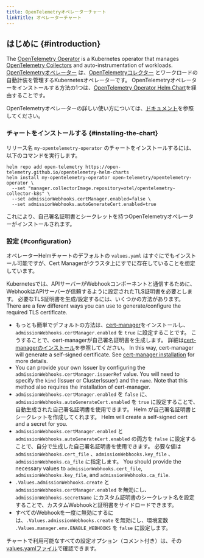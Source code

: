 ```yaml
---
title: OpenTelemetryオペレーターチャート
linkTitle: オペレーターチャート
---
```


## はじめに {#introduction}

The [OpenTelemetry Operator](/docs/platforms/kubernetes/operator) is a
Kubernetes operator that manages [OpenTelemetry Collectors](/docs/collector) and
auto-instrumentation of workloads. [OpenTelemetryオペレーター](/docs/platforms/kubernetes/operator) は、[OpenTelemetryコレクター](/docs/collector) とワークロードの自動計装を管理するKubernetesオペレーターです。
OpenTelemetryオペレーターをインストールする方法の1つは、[OpenTelemetry Operator Helm Chart](https://github.com/open-telemetry/opentelemetry-helm-charts/tree/main/charts/opentelemetry-operator)を経由することです。

OpenTelemetryオペレーターの詳しい使い方については、[ドキュメント](/docs/platforms/kubernetes/operator)を参照してください。

### チャートをインストールする {#installing-the-chart}

リリース名 `my-opentelemetry-operator` のチャートをインストールするには、以下のコマンドを実行します。

```console
helm repo add open-telemetry https://open-telemetry.github.io/opentelemetry-helm-charts
helm install my-opentelemetry-operator open-telemetry/opentelemetry-operator \
  --set "manager.collectorImage.repository=otel/opentelemetry-collector-k8s" \
  --set admissionWebhooks.certManager.enabled=false \
  --set admissionWebhooks.autoGenerateCert.enabled=true
```

これにより、自己署名証明書とシークレットを持つOpenTelemetryオペレーターがインストールされます。

### 設定 {#configuration}

オペレーターHelmチャートのデフォルトの `values.yaml` はすぐにでもインストール可能ですが、Cert Managerがクラスタ上にすでに存在していることを想定しています。

Kubernetesでは、APIサーバーがWebhookコンポーネントと通信するために、WebhookはAPIサーバーが信頼するように設定されたTLS証明書を必要とします。
必要なTLS証明書を生成/設定するには、いくつかの方法があります。 There are a few different ways you can use to
generate/configure the required TLS certificate.

- もっとも簡単でデフォルトの方法は、[cert-manager](https://cert-manager.io/docs/)をインストールし、 `admissionWebhooks.certManager.enabled` を `true` に設定することです。
  こうすることで、cert-managerが自己署名証明書を生成します。
  詳細は[cert-managerのインストール](https://cert-manager.io/docs/installation/kubernetes/)を参照してください。 In this way, cert-manager
  will generate a self-signed certificate. See
  [cert-manager installation](https://cert-manager.io/docs/installation/kubernetes/)
  for more details.
- You can provide your own Issuer by configuring the
  `admissionWebhooks.certManager.issuerRef` value. You will need to specify the
  `kind` (Issuer or ClusterIssuer) and the `name`. Note that this method also
  requires the installation of cert-manager.
- `admissionWebhooks.certManager.enabled` を `false` に、`admissionWebhooks.autoGenerateCert.enabled` を `true` に設定することで、自動生成された自己署名証明書を使用できます。
  Helm が自己署名証明書とシークレットを作成してくれます。 Helm will create a
  self-signed cert and a secret for you.
- `admissionWebhooks.certManager.enabled` と `admissionWebhooks.autoGenerateCert.enabled` の両方を `false` に設定することで、自分で生成した自己署名証明書を使用できます。
  必要な値は `admissionWebhooks.cert_file` 、`admissionWebhooks.key_file` 、`admissionWebhooks.ca_file` に指定します。 You should provide
  the necessary values to `admissionWebhooks.cert_file`,
  `admissionWebhooks.key_file`, and `admissionWebhooks.ca_file`.
- `.Values.admissionWebhooks.create` と `admissionWebhooks.certManager.enabled` を無効にし、`admissionWebhooks.secretName` にカスタム証明書のシークレット名を設定することで、カスタムWebhookと証明書をサイドロードできます。
- すべてのWebhookを一度に無効にするには、`.Values.admissionWebhooks.create` を無効にし、環境変数 `.Values.manager.env.ENABLE_WEBHOOKS` を `false` に設定します。

チャートで利用可能なすべての設定オプション（コメント付き）は、その[values.yamlファイル](https://github.com/open-telemetry/opentelemetry-helm-charts/blob/main/charts/opentelemetry-operator/values.yaml)で確認できます。
